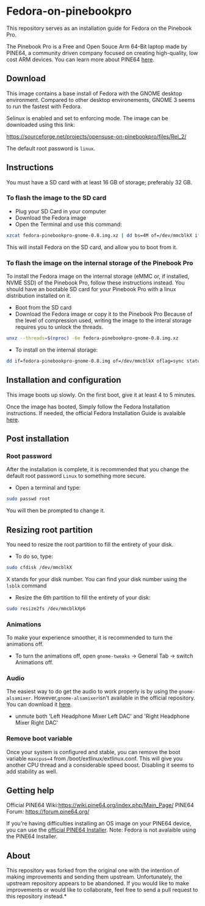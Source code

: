 # Fedora-on-pinebookpro
This repository serves as an installation guide for Fedora on the Pinebook Pro. 

The Pinebook Pro is a Free and Open Souce Arm 64-Bit laptop made by PINE64, a community driven company focused on creating high-quality, low cost ARM devices.
You can learn more about PINE64 <a href="/https://www.pine64.org/">here</a>. 


## Download 
This image contains a base install of Fedora with the GNOME desktop environment. 
Compared to other desktop environements, GNOME 3 seems to run the fastest with Fedora.

Selinux is enabled and set to enforcing mode.
The image can be downloaded using this link: 

https://sourceforge.net/projects/opensuse-on-pinebookpro/files/Rel_2/

The default root password is `linux`.

## Instructions
You must have a SD card with at least 16 GB of storage; preferably 32 GB.

### To flash the image to the SD card
- Plug your SD Card in your computer
- Download the Fedora image
- Open the Terminal and use this command:
```bash
xzcat fedora-pinebookpro-gnome-0.8.img.xz | dd bs=4M of=/dev/mmcblkX iflag=fullblock oflag=direct status=progress && sync
```
This will install Fedora on the SD card, and allow you to boot from it. 

### To flash the image on the internal storage of the Pinebook Pro 

To install the Fedora image on the internal storage (eMMC or, if installed, NVME SSD) of the Pinebook Pro, follow these instructions instead. 
You should have an bootable SD card for your Pinebook Pro with a linux distribution installed on it. 

- Boot from the SD card
- Download the Fedora image or copy it to the Pinebook Pro
Because of the level of compression used, writing the image to the interal storage requires you to unlock the threads.

```bash
unxz --threads=$(nproc) -6e fedora-pinebookpro-gnome-0.8.img.xz
```
- To install on the internal storage:
```bash
dd if=fedora-pinebookpro-gnome-0.8.img of=/dev/mmcblkX oflag=sync status=progress bs=32M
```

## Installation and configuration
This image boots up slowly. On the first boot, give it at least 4 to 5 minutes. 

Once the image has booted, Simply follow the Fedora Installation instructions. 
If needed, the official Fedora Installation Guide is avalaible <a href="https://docs.fedoraproject.org/en-US/fedora/rawhide/install-guide/">here</a>. 

## Post installation
### Root password
After the installation is complete, it is recommended that you change the default root password `Linux` to something more secure.
- Open a terminal and type:

```bash
sudo passwd root
```
You will then be prompted to change it. 

## Resizing root partition
You need to resize the root partition to fill the entirety of your disk. 
- To do so, type:
```bash
sudo cfdisk /dev/mmcblkX
```
X stands for your disk number. You can find your disk number using the `lsblk` command
- Resize the 6th partition to fill the entirety of your disk:
```bash
sudo resize2fs /dev/mmcblkXp6
```

### Animations 
To make your experience smoother, it is recommended to turn the animations off. 
- To turn the animations off, open `gnome-tweaks` -> General Tab -> switch Animations off.

### Audio

The easiest way to do get the audio to work properly is by using the `gnome-alsamixer`. 
However,`gnome-alsamixer`isn't available in the official repository. You can download it <a href="/https://rpmfind.net/linux/rpm2html/search.php?query=gnome-alsamixer/">here</a>.
- unmute both 'Left Headphone Mixer Left DAC' and 'Right Headphone Mixer Right DAC' 

### Remove boot variable
Once your system is configured and stable, you can remove the boot variable `maxcpus=4` from /boot/extlinux/extlinux.conf.
This will give you another CPU thread and a considerable speed boost. Disabling it seems to add stability as well.

## Getting help
Official PINE64 Wiki:https://wiki.pine64.org/index.php/Main_Page/
PINE64 Forum: https://forum.pine64.org/

If you're having difficulties installing an OS image on your PINE64 device, you can use the <a href="/https://github.com/pine64dev/PINE64-Installer/blob/master/README.md/">official PINE64 Installer</a>.
Note: Fedora is not avalaible using the PINE64 Installer. 

## About
This repository was forked from the original one with the intention of making improvements and sending them upstream. Unfortunately, the upstream repository appears to be abandoned. If you would like to make improvements or would like to collaborate, feel free to send a pull request to this repository instead.*
